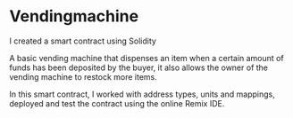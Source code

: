 # Vendingmachine


I created a smart contract using Solidity 

A basic vending machine that dispenses an item when a certain amount of funds has been deposited by the buyer, it also allows the owner of the vending machine to restock more items.

In this smart contract, I worked with address types, units and mappings, deployed and test the contract using the online Remix IDE. 
